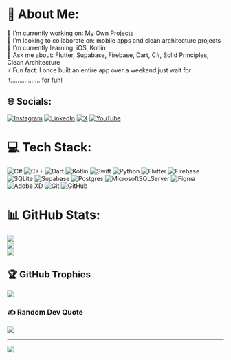# 💫 About Me:
🔭 I’m currently working on: My Own Projects<br>👯 I’m looking to collaborate on: mobile apps and clean architecture projects  <br>🌱 I’m currently learning: iOS, Kotlin<br>💬 Ask me about: Flutter, Supabase, Firebase, Dart, C#, Solid Principles, Clean Architecture<br>⚡ Fun fact: I once built an entire app over a weekend just wait for it................. for fun!<br>


## 🌐 Socials:
[![Instagram](https://img.shields.io/badge/Instagram-%23E4405F.svg?logo=Instagram&logoColor=white)](https://instagram.com/soufiyanelmansouri) [![LinkedIn](https://img.shields.io/badge/LinkedIn-%230077B5.svg?logo=linkedin&logoColor=white)](https://www.linkedin.com/in/soufiyan-el-mansouri-022691293/) [![X](https://img.shields.io/badge/X-black.svg?logo=X&logoColor=white)](https://x.com/bytescanyon) [![YouTube](https://img.shields.io/badge/YouTube-%23FF0000.svg?logo=YouTube&logoColor=white)](https://www.youtube.com/@bytesCanyon) 

# 💻 Tech Stack:
![C#](https://img.shields.io/badge/c%23-%23239120.svg?style=for-the-badge&logo=csharp&logoColor=white) ![C++](https://img.shields.io/badge/c++-%2300599C.svg?style=for-the-badge&logo=c%2B%2B&logoColor=white) ![Dart](https://img.shields.io/badge/dart-%230175C2.svg?style=for-the-badge&logo=dart&logoColor=white) ![Kotlin](https://img.shields.io/badge/kotlin-%237F52FF.svg?style=for-the-badge&logo=kotlin&logoColor=white) ![Swift](https://img.shields.io/badge/swift-F54A2A?style=for-the-badge&logo=swift&logoColor=white) ![Python](https://img.shields.io/badge/python-3670A0?style=for-the-badge&logo=python&logoColor=ffdd54) ![Flutter](https://img.shields.io/badge/Flutter-%2302569B.svg?style=for-the-badge&logo=Flutter&logoColor=white) ![Firebase](https://img.shields.io/badge/firebase-a08021?style=for-the-badge&logo=firebase&logoColor=ffcd34) ![SQLite](https://img.shields.io/badge/sqlite-%2307405e.svg?style=for-the-badge&logo=sqlite&logoColor=white) ![Supabase](https://img.shields.io/badge/Supabase-3ECF8E?style=for-the-badge&logo=supabase&logoColor=white) ![Postgres](https://img.shields.io/badge/postgres-%23316192.svg?style=for-the-badge&logo=postgresql&logoColor=white) ![MicrosoftSQLServer](https://img.shields.io/badge/Microsoft%20SQL%20Server-CC2927?style=for-the-badge&logo=microsoft%20sql%20server&logoColor=white) ![Figma](https://img.shields.io/badge/figma-%23F24E1E.svg?style=for-the-badge&logo=figma&logoColor=white) ![Adobe XD](https://img.shields.io/badge/Adobe%20XD-470137?style=for-the-badge&logo=Adobe%20XD&logoColor=#FF61F6) ![Git](https://img.shields.io/badge/git-%23F05033.svg?style=for-the-badge&logo=git&logoColor=white) ![GitHub](https://img.shields.io/badge/github-%23121011.svg?style=for-the-badge&logo=github&logoColor=white)
# 📊 GitHub Stats:
![](https://github-readme-stats.vercel.app/api?username=soufiyanelmansouri&theme=dark&hide_border=false&include_all_commits=true&count_private=true)<br/>
![](https://nirzak-streak-stats.vercel.app/?user=soufiyanelmansouri&theme=dark&hide_border=false)<br/>
![](https://github-readme-stats.vercel.app/api/top-langs/?username=soufiyanelmansouri&theme=dark&hide_border=false&include_all_commits=true&count_private=true&layout=compact)

## 🏆 GitHub Trophies
![](https://github-profile-trophy.vercel.app/?username=soufiyanelmansouri&theme=radical&no-frame=false&no-bg=true&margin-w=4)

### ✍️ Random Dev Quote
![](https://quotes-github-readme.vercel.app/api?type=horizontal&theme=radical)

---
[![](https://visitcount.itsvg.in/api?id=soufiyanelmansouri&icon=0&color=0)](https://visitcount.itsvg.in)

<!-- Proudly created with GPRM ( https://gprm.itsvg.in ) -->
